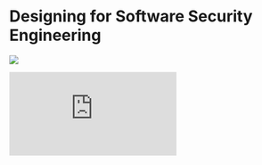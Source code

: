 # Designing for Software Security Engineering

![](https://github.com/caseyschmitz/CYBR8420-GotRoot/blob/master/Images/L0_Bitwarden.png)

![](https://github.com/caseyschmitz/CYBR8420-GotRoot/blob/master/Images/DFD_Bitwarden.htm)